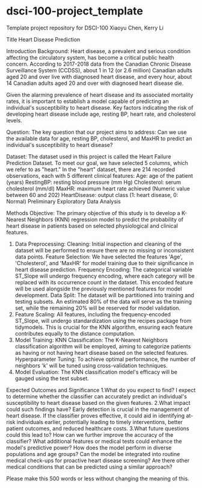 # dsci-100-project_template
Template project repository for DSCI-100
Xiaoyu Chen, Kerry Li


Title
Heart Disease Prediction


Introduction
Background: 
Heart disease, a prevalent and serious condition affecting the circulatory system, has become a critical public health concern. According to 2017-2018 data from the Canadian Chronic Disease Surveillance System (CCDSS), about 1 in 12 (or 2.6 million) Canadian adults aged 20 and over live with diagnosed heart disease, and every hour, about 14 Canadian adults aged 20 and over with diagnosed heart disease die.

Given the alarming prevalence of heart disease and its associated mortality rates, it is important to establish a model capable of predicting an individual's susceptibility to heart disease. Key factors indicating the risk of developing heart disease include age, resting BP, heart rate, and cholesterol levels.

Question: 
The key question that our project aims to address: 
Can we use the available data for age, resting BP, cholesterol, and MaxHR to predict an individual's susceptibility to heart disease?

Dataset:
The dataset used in this project is called the Heart Failure Prediction Dataset. To meet our goal, we have selected 5 columns, which we refer to as "heart." In the "heart" dataset, there are 214 recorded observations, each with 5 different clinical features:
Age: age of the patient (years)
RestingBP: resting blood pressure (mm Hg)
Cholesterol: serum cholesterol (mm/dl)
MaxHR: maximum heart rate achieved (Numeric value between 60 and 202)
HeartDisease: output class (1: heart disease, 0: Normal)
Preliminary Exploratory Data Analysis


Methods
Objective:
The primary objective of this study is to develop a K-Nearest Neighbors (KNN) regression model to predict the probability of heart disease in patients based on selected physiological and clinical features.
1. Data Preprocessing:
Cleaning: Initial inspection and cleaning of the dataset will be performed to ensure there are no missing or inconsistent data points.
Feature Selection: We have selected the features 'Age', 'Cholesterol', and 'MaxHR' for model training due to their significance in heart disease prediction.
Frequency Encoding: The categorical variable ST_Slope will undergo frequency encoding, where each category will be replaced with its occurrence count in the dataset. This encoded feature will be used alongside the previously mentioned features for model development.
Data Split: The dataset will be partitioned into training and testing subsets. An estimated 80% of the data will serve as the training set, while the remaining 20% will be reserved for model validation.
2. Feature Scaling:
All features, including the frequency-encoded ST_Slope, will undergo standardization using the recipes package from tidymodels. This is crucial for the KNN algorithm, ensuring each feature contributes equally to the distance computation.
3. Model Training:
KNN Classification: The K-Nearest Neighbors classification algorithm will be employed, aiming to categorize patients as having or not having heart disease based on the selected features.
Hyperparameter Tuning: To achieve optimal performance, the number of neighbors 'k' will be tuned using cross-validation techniques.
4. Model Evaluation:
The KNN classification model's efficacy will be gauged using the test subset.



Expected Outcomes and Significance
1.What do you expect to find? 
I expect to determine whether the classifier can accurately predict an individual's susceptibility to heart disease based on the given features.
2.What impact could such findings have?
Early detection is crucial in the management of heart disease. If the classifier proves effective, it could aid in identifying at-risk individuals earlier, potentially leading to timely interventions, better patient outcomes, and reduced healthcare costs.
3.What future questions could this lead to?
How can we further improve the accuracy of the classifier?
What additional features or medical tests could enhance the model's predictive power?
How does the model perform in diverse populations and age groups?
Can the model be integrated into routine medical check-ups for proactive heart disease screening?
Are there other medical conditions that can be predicted using a similar approach?

Please make this 500 words or less without changing the meaning of this.
